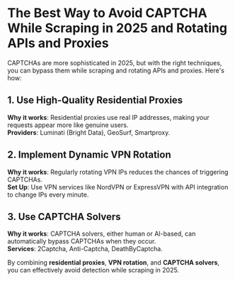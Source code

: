 # The Best Way to Avoid CAPTCHA While Scraping in 2025 and Rotating APIs and Proxies

CAPTCHAs are more sophisticated in 2025, but with the right techniques, you can bypass them while scraping and rotating APIs and proxies. Here's how:

## 1. Use High-Quality Residential Proxies
**Why it works**: Residential proxies use real IP addresses, making your requests appear more like genuine users.  
**Providers**: Luminati (Bright Data), GeoSurf, Smartproxy.

## 2. Implement Dynamic VPN Rotation
**Why it works**: Regularly rotating VPN IPs reduces the chances of triggering CAPTCHAs.  
**Set Up**: Use VPN services like NordVPN or ExpressVPN with API integration to change IPs every minute.

## 3. Use CAPTCHA Solvers
**Why it works**: CAPTCHA solvers, either human or AI-based, can automatically bypass CAPTCHAs when they occur.  
**Services**: 2Captcha, Anti-Captcha, DeathByCaptcha.

By combining **residential proxies**, **VPN rotation**, and **CAPTCHA solvers**, you can effectively avoid detection while scraping in 2025.

